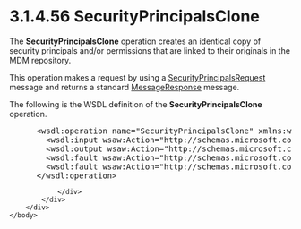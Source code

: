 <html dir="LTR" xmlns:mshelp="http://msdn.microsoft.com/mshelp" xmlns:ddue="http://ddue.schemas.microsoft.com/authoring/2003/5" xmlns:xlink="http://www.w3.org/1999/xlink" xmlns:tool="http://www.microsoft.com/tooltip">
    <head>
        <meta http-equiv="Content-Type" content="text/html; CHARSET=utf-8"></meta>
        <meta name="save" content="history"></meta>
        <title>3.1.4.56 SecurityPrincipalsClone</title>
        <xml>
            <mshelp:toctitle title="3.1.4.56 SecurityPrincipalsClone"></mshelp:toctitle>
            <mshelp:rltitle title="[MS-SSMDSWS-15]: SecurityPrincipalsClone"></mshelp:rltitle>
            <mshelp:keyword index="A" term="a09b5eb7-74d5-4948-a8c4-eb5bbb9b8447"></mshelp:keyword>
            <mshelp:attr name="DCSext.ContentType" value="open specification"></mshelp:attr>
            <mshelp:attr name="AssetID" value="a09b5eb7-74d5-4948-a8c4-eb5bbb9b8447"></mshelp:attr>
            <mshelp:attr name="TopicType" value="kbRef"></mshelp:attr>
            <mshelp:attr name="DCSext.Title" value="[MS-SSMDSWS-15]: SecurityPrincipalsClone" />
        </xml>
    </head>
    <body>
        <div id="header">
            <h1 class="heading">3.1.4.56 SecurityPrincipalsClone</h1>
        </div>
        <div id="mainSection">
            <div id="mainBody">
                <div id="allHistory" class="saveHistory"></div>
                <div id="sectionSection0" class="section" name="collapseableSection">
                    

<p>The <b>SecurityPrincipalsClone</b> operation creates an
identical copy of security principals and/or permissions that are linked to
their originals in the MDM repository.</p>

<p>This operation makes a request by using a <a href="39ddbb0b-421e-4cf1-b6a7-e5dcea8a63b5.htm">SecurityPrincipalsRequest</a>
message and returns a standard <a href="81713c2d-8c41-43bd-85dd-e106c538c3ae.htm">MessageResponse</a> message.</p>

<p>The following is the WSDL definition of the <b>SecurityPrincipalsClone</b>
operation.</p>

<dl>
<dd>
<div><pre> &lt;wsdl:operation name=&quot;SecurityPrincipalsClone&quot; xmlns:wsdl=&quot;http://schemas.xmlsoap.org/wsdl/&quot;&gt;
   &lt;wsdl:input wsaw:Action=&quot;http://schemas.microsoft.com/sqlserver/masterdataservices/2009/09/IService/SecurityPrincipalsClone&quot; name=&quot;SecurityPrincipalsRequest&quot; message=&quot;tns:SecurityPrincipalsRequest&quot; xmlns:wsaw=&quot;http://www.w3.org/2006/05/addressing/wsdl&quot; /&gt;
   &lt;wsdl:output wsaw:Action=&quot;http://schemas.microsoft.com/sqlserver/masterdataservices/2009/09/IService/SecurityPrincipalsCloneResponse&quot; name=&quot;MessageResponse&quot; message=&quot;tns:MessageResponse&quot; xmlns:wsaw=&quot;http://www.w3.org/2006/05/addressing/wsdl&quot; /&gt;
   &lt;wsdl:fault wsaw:Action=&quot;http://schemas.microsoft.com/sqlserver/masterdataservices/2009/09/IService/SecurityPrincipalsCloneEditionExpiredMessageFault&quot; name=&quot;EditionExpiredMessageFault&quot; message=&quot;tns:IService_SecurityPrincipalsClone_EditionExpiredMessageFault_FaultMessage&quot; xmlns:wsaw=&quot;http://www.w3.org/2006/05/addressing/wsdl&quot; /&gt;
   &lt;wsdl:fault wsaw:Action=&quot;http://schemas.microsoft.com/sqlserver/masterdataservices/2009/09/IService/SecurityPrincipalsCloneSkuNotSupportedMessageFault&quot; name=&quot;SkuNotSupportedMessageFault&quot; message=&quot;tns:IService_SecurityPrincipalsClone_SkuNotSupportedMessageFault_FaultMessage&quot; xmlns:wsaw=&quot;http://www.w3.org/2006/05/addressing/wsdl&quot; /&gt;
 &lt;/wsdl:operation&gt;
</pre></div>
</dd></dl>


                </div>
            </div>
        </div>
    </body>
</html>